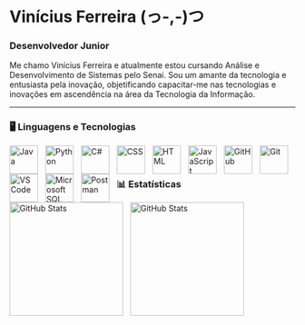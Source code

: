 # Vinícius Ferreira (っ-,-)つ 

### Desenvolvedor Junior

Me chamo Vinícius Ferreira e atualmente estou cursando Análise e Desenvolvimento de Sistemas pelo Senai. Sou um amante da tecnologia e entusiasta pela inovação, objetificando capacitar-me nas tecnologias e inovações em ascendência na área da Tecnologia da Informação.

---

### 🖥️ Linguagens e Tecnologias

<img 
    align="left" 
    alt="Java" 
    title="Java"
    width="50px" 
    style="padding-right: 10px;" 
    src="https://cdn.jsdelivr.net/gh/devicons/devicon@latest/icons/java/java-original-wordmark.svg" 
/>

<img 
    align="left" 
    alt="Python" 
    title="Python"
    width="50px" 
    style="padding-right: 10px;" 
    src="https://cdn.jsdelivr.net/gh/devicons/devicon@latest/icons/python/python-original-wordmark.svg" 
/>

<img 
    align="left" 
    alt="C#" 
    title="C#"
    width="50px" 
    style="padding-right: 10px;" 
    src="https://cdn.jsdelivr.net/gh/devicons/devicon@latest/icons/csharp/csharp-original.svg" 
/>

<img 
    align="left" 
    alt="CSS" 
    title="CSS"
    width="50px" 
    style="padding-right: 10px;" 
    src="https://cdn.jsdelivr.net/gh/devicons/devicon@latest/icons/css3/css3-original.svg"
/>

<img 
    align="left" 
    alt="HTML" 
    title="HTML"
    width="50px" 
    style="padding-right: 10px;" 
    src="https://cdn.jsdelivr.net/gh/devicons/devicon@latest/icons/html5/html5-original.svg" 
/>

<img 
    align="left" 
    alt="JavaScript" 
    title="JavaScript"
    width="50px" 
    style="padding-right: 10px;" 
    src="https://cdn.jsdelivr.net/gh/devicons/devicon@latest/icons/javascript/javascript-original.svg" 
/>
          
<img 
    align="left" 
    alt="GitHub" 
    title="GitHub"
    width="50px" 
    style="padding-right: 10px;"
    src="https://cdn.jsdelivr.net/gh/devicons/devicon@latest/icons/github/github-original-wordmark.svg" 
/>

<img 
    align="left" 
    alt="Git" 
    title="5it"
    width="50px" 
    style="padding-right: 10px;"
    src="https://cdn.jsdelivr.net/gh/devicons/devicon@latest/icons/git/git-original-wordmark.svg" 
/>    

<img 
    align="left" 
    alt="VS Code" 
    title="VS Code"
    width="50px" 
    style="padding-right: 10px;"
    src="https://cdn.jsdelivr.net/gh/devicons/devicon@latest/icons/vscode/vscode-original-wordmark.svg"     
/>
          
<img 
    align="left" 
    alt="Microsoft SQL Server" 
    title="Microsoft SQL Server"
    width="50px" 
    style="padding-right: 10px;"
    src="https://cdn.jsdelivr.net/gh/devicons/devicon@latest/icons/microsoftsqlserver/microsoftsqlserver-original.svg"
/>

<img 
    align="left" 
    alt="Postman" 
    title="Postman"
    width="50px" 
    style="padding-right: 10px;"
    src="https://cdn.jsdelivr.net/gh/devicons/devicon@latest/icons/postman/postman-original.svg"    
/>

<br/>
<br/>

### 📊 Estatísticas 

<img 
    align="left" 
    alt="GitHub Stats" 
    height="200px" 
    style="padding-right: 10px;"
    src="https://github-readme-stats.vercel.app/api?username=Diniciu&show_icons=true&theme=tokyonight&locale=pt-br"    
/>

<img 
    align="left" 
    alt="GitHub Stats" 
    height="200px" 
    style="padding-right: 10px;"
    src="https://github-readme-stats.vercel.app/api/top-langs/?username=diniciu&theme=tokyonight"    
/>
